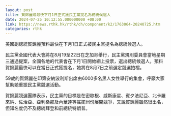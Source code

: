```yaml
---
layout: post
title: 賀錦麗或最快下月1日正式獲民主黨提名為總統候選人
date: 2024-07-25 10:12:55.000000000 +08:00
link: https://news.rthk.hk/rthk/ch/component/k2/1763064-20240725.htm
categories: rthk
---
```


美國副總統賀錦麗預料最快在下月1日正式被民主黨提名為總統候選人。

民主黨全國代表大會將在8月19至22日在芝加哥舉行，民主黨規則委員會當地星期三通過提案，全國各地的代表會在下月1日開始網上投票，選出總統候選人，預料賀錦麗最快可以在當日正式獲提名，她將在8月7日之前選定競選拍檔。

59歲的賀錦麗在印第安納波利斯出席由6000多名黑人女性舉行的集會，呼籲大家幫助她重振民主黨競選活動。

賀錦麗競選團隊表示，民主黨的目標是在密歇根、威斯康星、賓夕法尼亞、北卡羅來納、佐治亞、亞利桑那及內華達等搖擺州份展開競爭，又說賀錦麗雖然很出名，但知名度仍不及總統拜登和前總統特朗普。
